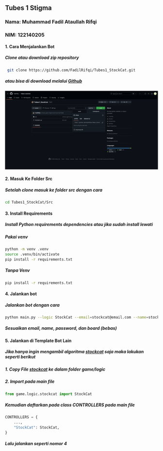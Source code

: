 ## Tubes 1 Stigma

### Nama: Muhammad Fadil Ataullah Rifqi

### NIM: 122140205

#### 1. Cara Menjalankan Bot

##### Clone atau download zip repository

```sh
 git clone https://github.com/FadilRifqi/Tubes1_StockCat.git
```

##### atau bisa di download melalui [Github](github.com/FadilRifqi/Tubes1_StockCat/)

![alt text](images/Screenshot_20250530_173747.png)

#### 2. Masuk Ke Folder Src

##### Setelah clone masuk ke folder src dengan cara

```sh
cd Tubes1_StockCat/Src
```

#### 3. Install Requirements

##### Install Python requirements dependencies atau jika sudah install lewati

##### Pakai venv

```sh
python -m venv .venv
source .venv/bin/activate
pip install -r requirements.txt
```

##### Tanpa Venv

```sh
pip install -r requirements.txt
```

#### 4. Jalankan bot

##### Jalankan bot dengan cara

```sh
python main.py --logic StockCat --email=stockcat@email.com --name=stockcat --password=123456 --team etimo --board 9
```

##### Sesuaikan email, name, password, dan board (bebas)

#### 5. Jalankan di Template Bot Lain

##### Jika hanya ingin mengambil algoritma [stockcat](src/game/logic/stockcat.py) saja maka lakukan seperti berikut

##### 1. Copy File [stockcat](src/game/logic/stockcat.py) ke dalam folder game/logic

##### 2. Import pada main file

```python
from game.logic.stockcat import StockCat
```

##### Kemudian daftarkan pada class CONTROLLERS pada main file

```python
CONTROLLERS = {
    ...,
    "StockCat": StockCat,
}
```

##### Lalu jalankan seperti nomor 4
